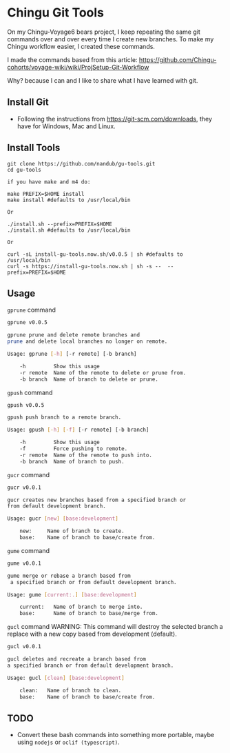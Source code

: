 # Chingu Git Tools

On my Chingu-Voyage6 bears project, I keep repeating the same git commands over and over every time I create new branches.  To make my Chingu workflow easier, I created these commands.

I made the commands based from this article: <https://github.com/Chingu-cohorts/voyage-wiki/wiki/ProjSetup-Git-Workflow>  

Why? because I can and I like to share what I have learned with git.

## Install Git

-   Following the instructions from <https://git-scm.com/downloads>, they have for Windows, Mac and Linux.

## Install Tools

    git clone https://github.com/nandub/gu-tools.git
    cd gu-tools

    if you have make and m4 do:

    make PREFIX=$HOME install
    make install #defaults to /usr/local/bin

    Or

    ./install.sh --prefix=PREFIX=$HOME
    ./install.sh #defaults to /usr/local/bin

    Or

    curl -sL install-gu-tools.now.sh/v0.0.5 | sh #defaults to /usr/local/bin
    curl -s https://install-gu-tools.now.sh | sh -s --  --prefix=PREFIX=$HOME

## Usage

`gprune` command

```sh
gprune v0.0.5

gprune prune and delete remote branches and
prune and delete local branches no longer on remote.

Usage: gprune [-h] [-r remote] [-b branch]

    -h         Show this usage
    -r remote  Name of the remote to delete or prune from.
    -b branch  Name of branch to delete or prune.
```

`gpush` command

```sh
gpush v0.0.5

gpush push branch to a remote branch.

Usage: gpush [-h] [-f] [-r remote] [-b branch]

    -h         Show this usage
    -f         Force pushing to remote.
    -r remote  Name of the remote to push into.
    -b branch  Name of branch to push.
```

`gucr` command

```sh
gucr v0.0.1

gucr creates new branches based from a specified branch or
from default development branch.

Usage: gucr [new] [base:development]

    new:     Name of branch to create.
    base:    Name of branch to base/create from.
```

`gume` command

```sh
gume v0.0.1

gume merge or rebase a branch based from
 a specified branch or from default development branch.

Usage: gume [current:.] [base:development]

    current:   Name of branch to merge into.
    base:      Name of branch to base/merge from.
```

`gucl` command WARNING: This command will destroy the selected branch a replace with a new copy based from development (default).

```sh
gucl v0.0.1

gucl deletes and recreate a branch based from
a specified branch or from default development branch.

Usage: gucl [clean] [base:development]

    clean:   Name of branch to clean.
    base:    Name of branch to base/create from.
```

## TODO

-   Convert these bash commands into something more portable, maybe using `nodejs` or `oclif (typescript)`.
